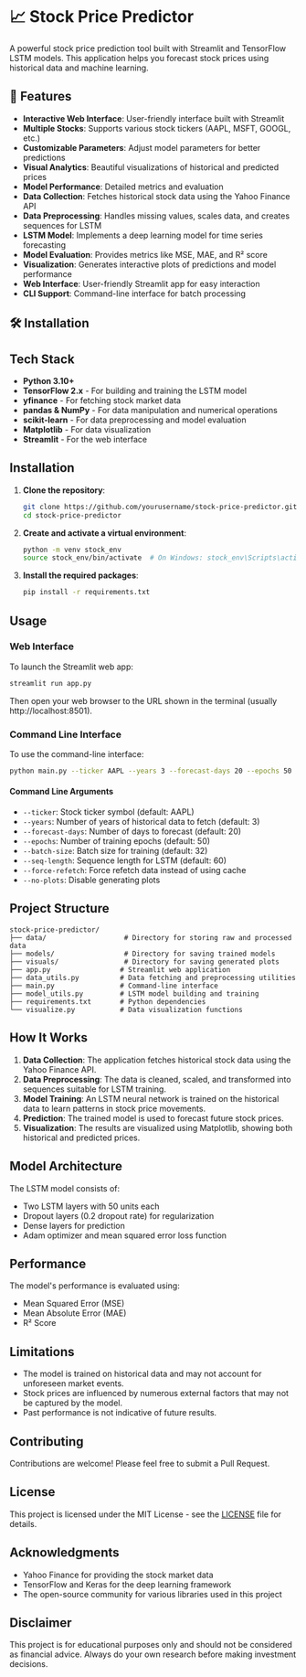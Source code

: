 # 📈 Stock Price Predictor

A powerful stock price prediction tool built with Streamlit and TensorFlow LSTM models. This application helps you forecast stock prices using historical data and machine learning.

## 🚀 Features

- **Interactive Web Interface**: User-friendly interface built with Streamlit
- **Multiple Stocks**: Supports various stock tickers (AAPL, MSFT, GOOGL, etc.)
- **Customizable Parameters**: Adjust model parameters for better predictions
- **Visual Analytics**: Beautiful visualizations of historical and predicted prices
- **Model Performance**: Detailed metrics and evaluation
- **Data Collection**: Fetches historical stock data using the Yahoo Finance API
- **Data Preprocessing**: Handles missing values, scales data, and creates sequences for LSTM
- **LSTM Model**: Implements a deep learning model for time series forecasting
- **Model Evaluation**: Provides metrics like MSE, MAE, and R² score
- **Visualization**: Generates interactive plots of predictions and model performance
- **Web Interface**: User-friendly Streamlit app for easy interaction
- **CLI Support**: Command-line interface for batch processing

## 🛠️ Installation
## Tech Stack

- **Python 3.10+**
- **TensorFlow 2.x** - For building and training the LSTM model
- **yfinance** - For fetching stock market data
- **pandas & NumPy** - For data manipulation and numerical operations
- **scikit-learn** - For data preprocessing and model evaluation
- **Matplotlib** - For data visualization
- **Streamlit** - For the web interface

## Installation

1. **Clone the repository**:
   ```bash
   git clone https://github.com/yourusername/stock-price-predictor.git
   cd stock-price-predictor
   ```

2. **Create and activate a virtual environment**:
   ```bash
   python -m venv stock_env
   source stock_env/bin/activate  # On Windows: stock_env\Scripts\activate
   ```

3. **Install the required packages**:
   ```bash
   pip install -r requirements.txt
   ```

## Usage

### Web Interface

To launch the Streamlit web app:

```bash
streamlit run app.py
```

Then open your web browser to the URL shown in the terminal (usually http://localhost:8501).

### Command Line Interface

To use the command-line interface:

```bash
python main.py --ticker AAPL --years 3 --forecast-days 20 --epochs 50
```

#### Command Line Arguments

- `--ticker`: Stock ticker symbol (default: AAPL)
- `--years`: Number of years of historical data to fetch (default: 3)
- `--forecast-days`: Number of days to forecast (default: 20)
- `--epochs`: Number of training epochs (default: 50)
- `--batch-size`: Batch size for training (default: 32)
- `--seq-length`: Sequence length for LSTM (default: 60)
- `--force-refetch`: Force refetch data instead of using cache
- `--no-plots`: Disable generating plots

## Project Structure

```
stock-price-predictor/
├── data/                   # Directory for storing raw and processed data
├── models/                 # Directory for saving trained models
├── visuals/                # Directory for saving generated plots
├── app.py                 # Streamlit web application
├── data_utils.py          # Data fetching and preprocessing utilities
├── main.py                # Command-line interface
├── model_utils.py         # LSTM model building and training
├── requirements.txt       # Python dependencies
└── visualize.py           # Data visualization functions
```

## How It Works

1. **Data Collection**: The application fetches historical stock data using the Yahoo Finance API.
2. **Data Preprocessing**: The data is cleaned, scaled, and transformed into sequences suitable for LSTM training.
3. **Model Training**: An LSTM neural network is trained on the historical data to learn patterns in stock price movements.
4. **Prediction**: The trained model is used to forecast future stock prices.
5. **Visualization**: The results are visualized using Matplotlib, showing both historical and predicted prices.

## Model Architecture

The LSTM model consists of:

- Two LSTM layers with 50 units each
- Dropout layers (0.2 dropout rate) for regularization
- Dense layers for prediction
- Adam optimizer and mean squared error loss function

## Performance

The model's performance is evaluated using:
- Mean Squared Error (MSE)
- Mean Absolute Error (MAE)
- R² Score

## Limitations

- The model is trained on historical data and may not account for unforeseen market events.
- Stock prices are influenced by numerous external factors that may not be captured by the model.
- Past performance is not indicative of future results.

## Contributing

Contributions are welcome! Please feel free to submit a Pull Request.

## License

This project is licensed under the MIT License - see the [LICENSE](LICENSE) file for details.

## Acknowledgments

- Yahoo Finance for providing the stock market data
- TensorFlow and Keras for the deep learning framework
- The open-source community for various libraries used in this project

## Disclaimer

This project is for educational purposes only and should not be considered as financial advice. Always do your own research before making investment decisions.

